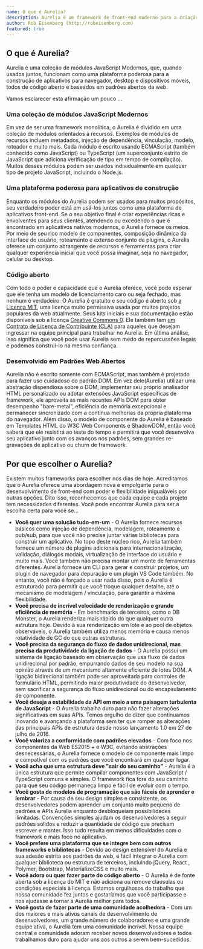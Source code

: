 ```yaml
---
name: O que é Aurelia?
description: Aurelia é um framework de front-end moderno para a criação de aplicativos para navegadores, dispositivos móveis e desktop.
author: Rob Eisenberg (http://robeisenberg.com)
featured: true
---
```

## O que é Aurelia?

Aurelia é uma coleção de módulos JavaScript Modernos, que, quando usados ​​juntos, funcionam como uma plataforma poderosa para a construção de aplicativos para navegador, desktop e dispositivos móveis, todos de código aberto e baseados em padrões abertos da web.

Vamos esclarecer esta afirmação um pouco ...

### Uma coleção de módulos JavaScript Modernos

Em vez de ser uma framework monolítica, o Aurelia é dividido em uma coleção de módulos orientados a recursos. Exemplos de módulos de recursos incluem metadados, injeção de dependência, vinculação, modelo, roteador e muito mais. Cada módulo é escrito usando ECMAScript (também conhecido como JavaScript) ou TypeScript (um superconjunto estrito de JavaScript que adiciona verificação de tipo em tempo de compilação). Muitos desses módulos podem ser usados ​​individualmente em qualquer tipo de projeto JavaScript, incluindo o Node.js.

### Uma plataforma poderosa para aplicativos de construção

Enquanto os módulos do Aurelia podem ser usados ​​para muitos propósitos, seu verdadeiro poder está em usá-los juntos como uma plataforma de aplicativos front-end. Se o seu objetivo final é criar experiências ricas e envolventes para seus clientes, atendendo ou excedendo o que é encontrado em aplicativos nativos modernos, o Aurelia fornece os meios. Por meio de seu rico modelo de componentes, composição dinâmica da interface do usuário, roteamento e extenso conjunto de plugins, o Aurelia oferece um conjunto abrangente de recursos e ferramentas para criar qualquer experiência inicial que você possa imaginar, seja no navegador, celular ou desktop.

### Código aberto

Com todo o poder e capacidade que o Aurelia oferece, você pode esperar que ele tenha um modelo de licenciamento caro ou seja fechado, mas nenhum é verdadeiro. O Aurelia é gratuito e seu código é aberto sob [a Licença MIT](http://opensource.org/licenses/MIT), uma licença muito permissiva usada por muitos projetos populares da web atualmente. Seus kits iniciais e sua documentação estão disponíveis sob a licença [Creative Commons 0](http://creativecommons.org/publicdomain/zero/1.0/legalcode). Ele também tem [um Contrato de Licença de Contribuinte (CLA)](https://github.com/durandalproject/about/blob/master/CLA.md) para aqueles que desejam ingressar na equipe principal para trabalhar no Aurelia. Em última análise, isso significa que você pode usar Aurelia sem medo de repercussões legais e podemos construí-lo na mesma confiança.

### Desenvolvido em Padrões Web Abertos

Aurelia não é escrito somente com ECMAScript, mas também é projetado para fazer uso cuidadoso do padrão DOM. Em vez dele(Aurelia) utilizar uma abstração dispendiosa sobre o DOM, implementar seu próprio analisador HTML personalizado ou adotar extensões JavaScript específicas de framework, ele aproveita as mais recentes APIs DOM para obter desempenho "bare-metal", eficiência de memória excepcional e permanecer sincronizado com a contínua melhorias da própria plataforma do navegador. Além disso, o modelo de componente do Aurelia é baseado em Templates HTML do W3C Web Components e ShadowDOM, então você saberá que ele resistirá ao teste do tempo e permitirá que você desenvolva seu aplicativo junto com os avanços nos padrões, sem grandes re-gravações de aplicativo ou churn de framework.

## Por que escolher o Aurelia?

Existem muitos frameworks para escolher nos dias de hoje. Acreditamos que o Aurelia oferece uma abordagem nova e empolgante para o desenvolvimento de front-end com poder e flexibilidade inigualáveis ​​por outras opções. Dito isso, reconhecemos que cada equipe e cada projeto tem necessidades diferentes. Você pode encontrar Aurelia para ser a escolha certa para você se...

* **Você quer uma solução tudo-em-um** - O Aurelia fornece recursos básicos como injeção de dependência, modelagem, roteamento e pub/sub, para que você não precise juntar várias bibliotecas para construir um aplicativo. No topo deste núcleo rico, Aurelia também fornece um número de plugins adicionais para internacionalização, validação, diálogos modais, virtualização de interface do usuário e muito mais. Você também não precisa montar um monte de ferramentas diferentes. Aurelia fornece um CLI para gerar e construir projetos, um plugin de navegador para depuração e um plugin VS Code também. No entanto, você não é forçado a usar nada disso, pois o Aurelia é estruturado para permitir que você troque qualquer detalhe, até o mecanismo de modelagem / vinculação, para garantir a máxima flexibilidade.
* **Você precisa de incrível velocidade de renderização e grande eficiência de memória** - Em benchmarks de terceiros, como o DB Monster, o Aurelia renderiza mais rápido do que qualquer outra estrutura hoje. Devido à sua renderização em lote e ao pool de objetos observáveis, o Aurelia também utiliza menos memória e causa menos rotatividade de GC do que outras estruturas.
* **Você precisa da segurança do fluxo de dados unidirecional, mas precisa da produtividade da ligação de dados** - O Aurelia possui um sistema de ligação baseado em observação que usa fluxo de dados unidirecional por padrão, empurrando dados de seu modelo na sua opinião através de um mecanismo altamente eficiente de lotes DOM. A ligação bidirecional também pode ser aproveitada para controles de formulário HTML, permitindo maior produtividade do desenvolvedor, sem sacrificar a segurança do fluxo unidirecional ou do encapsulamento de componente.
* **Você deseja a estabilidade da API em meio a uma paisagem turbulenta de JavaScript** - O Aurelia trabalha duro para não fazer alterações significativas em suas APIs. Temos orgulho de dizer que continuamos inovando e avançando a plataforma sem ter que romper as alterações das principais APIs de estrutura desde nosso lançamento 1.0 em 27 de julho de 2016.
* **Você valoriza a conformidade com padrões elevados** - Com foco nos componentes da Web ES2015 + e W3C, evitando abstrações desnecessárias, o Aurelia fornece o modelo de componente mais limpo e compatível com os padrões que você encontrará em qualquer lugar.
* **Você acha que uma estrutura deve "sair do seu caminho"** - Aurelia é a única estrutura que permite compilar componentes com JavaScript / TypeScript comuns e simples. O framework fica fora do seu caminho para que seu código permaneça limpo e fácil de evoluir com o tempo.
* **Você gosta de modelos de programação que são fáceis de aprender e lembrar** - Por causa de seu design simples e consistente, os desenvolvedores podem aprender um conjunto muito pequeno de padrões e APIs Aurelia enquanto desbloqueiam possibilidades ilimitadas. Convenções simples ajudam os desenvolvedores a seguir padrões sólidos e reduzir a quantidade de código que precisam escrever e manter. Isso tudo resulta em menos dificuldades com o framework e mais foco no aplicativo.
* **Você prefere uma plataforma que se integre bem com outros frameworks e bibliotecas** - Devido ao design extensível do Aurelia e sua adesão estrita aos padrões da web, é fácil integrar o Aurelia com qualquer biblioteca ou estrutura de terceiros, incluindo jQuery, React , Polymer, Bootstrap, MaterializeCSS e muito mais.
* **Você adora ou quer fazer parte do código aberto** - O Aurelia é de fonte aberta sob a licença do MIT e não adiciona ou remove cláusulas ou condições especiais à licença. Estamos orgulhosos do trabalho que nossa comunidade fez juntos e gostaríamos que você participasse e nos ajudasse a tornar a Aurelia melhor para todos.
* **Você gosta de fazer parte de uma comunidade acolhedora** - Com um dos maiores e mais ativos canais de desenvolvimento de desenvolvedores, um grande número de colaboradores e uma grande equipe ativa, o Aurelia tem uma comunidade incrível. Nossa equipe central e comunidade adoram receber novos desenvolvedores e todos trabalhamos duro para ajudar uns aos outros a serem bem-sucedidos.